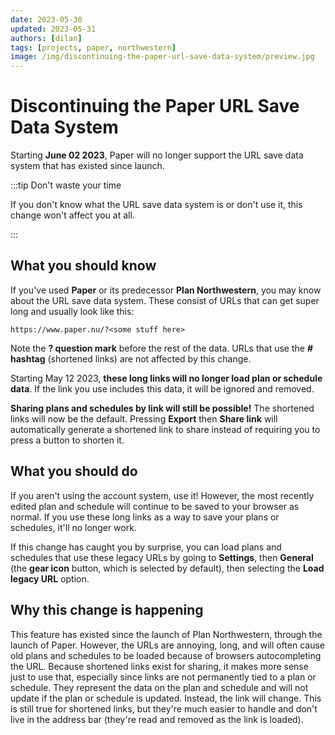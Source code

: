 ```yaml
---
date: 2023-05-30
updated: 2023-05-31
authors: [dilan]
tags: [projects, paper, northwestern]
image: /img/discontinuing-the-paper-url-save-data-system/preview.jpg
---
```


# Discontinuing the Paper URL Save Data System

Starting **June 02 2023**, Paper will no longer support the URL save data system that has existed since launch.

<!--truncate-->

:::tip Don't waste your time

If you don't know what the URL save data system is or don't use it, this change won't affect you at all.

:::

## What you should know

If you've used **Paper** or its predecessor **Plan Northwestern**, you may know about the URL save data system. These consist of URLs that can get super long and usually look like this:

```
https://www.paper.nu/?<some stuff here>
```

Note the **? question mark** before the rest of the data. URLs that use the **# hashtag** (shortened links) are not affected by this change.

Starting May 12 2023, **these long links will no longer load plan or schedule data**. If the link you use includes this data, it will be ignored and removed.

**Sharing plans and schedules by link will still be possible!** The shortened links will now be the default. Pressing **Export** then **Share link** will automatically generate a shortened link to share instead of requiring you to press a button to shorten it.

## What you should do

If you aren't using the account system, use it! However, the most recently edited plan and schedule will continue to be saved to your browser as normal. If you use these long links as a way to save your plans or schedules, it'll no longer work.

If this change has caught you by surprise, you can load plans and schedules that use these legacy URLs by going to **Settings**, then **General** (the **gear icon** button, which is selected by default), then selecting the **Load legacy URL** option.

## Why this change is happening

This feature has existed since the launch of Plan Northwestern, through the launch of Paper. However, the URLs are annoying, long, and will often cause old plans and schedules to be loaded because of browsers autocompleting the URL. Because shortened links exist for sharing, it makes more sense just to use that, especially since links are not permanently tied to a plan or schedule. They represent the data on the plan and schedule and will not update if the plan or schedule is updated. Instead, the link will change. This is still true for shortened links, but they're much easier to handle and don't live in the address bar (they're read and removed as the link is loaded).
